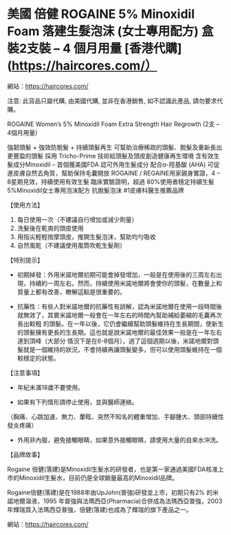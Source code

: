 # 美國 倍健 ROGAINE 5% Minoxidil Foam 落建生髮泡沫 (女士專用配方) 盒裝2支裝 – 4 個月用量 [香港代購](https://haircores.com/）

網站：https://haircores.com/

注意: 此貨品只屬代購, 由美國代購, 並非在香港銷售, 如不認識此產品, 請勿要求代購。

ROGAINE Women’s 5% Minoxidil Foam Extra Strength Hair Regrowth (2支 –  4個月用量)

強韌頭髮 + 強效防脫髮 + 持續頭髮再生
可幫助治療稀疏的頭髮、脫髮及重新長出更豐盈的頭髮
採用 Tricho-Prime 技術給頭髮及頭皮創造健康再生環境
含有效生髮成分Minoxidil – 首個獲美國FDA 認可外用生髮成分
配合α-羥基酸 (AHA) 可促進皮膚自然去角質，幫助保持毛囊開放
ROGAINE / REGAINE用家親身實證，4 – 8星期見效，持續使用有效生髮
臨床實驗證明，超過 80%使用者穩定持續生髮
5%Minoxidil女士專用泡沫配方
抗脫髮泡沫 #1皮膚科醫生推薦品牌

【使用方法】
1. 每日使用一次（不建議自行增加或減少劑量）
2. 洗髮後在乾爽的頭皮使用
3. 用指尖輕輕按摩頭皮，推開生髮泡沫，幫助均勻吸收
4. 自然風乾（不建議使用風筒吹乾生髮劑）

【特別提示】

 

* 初期掉發：外用米諾地爾初期可能會掉發增加，一般是在使用後的三周左右出現，持續約一周左右。然而，持續使用米諾地爾將會使你的頭髮，在數量上和質量上都有改善，瞭解這點是很重要的。

 

* 抗藥性：有些人對米諾地爾的抗藥性有誤解，認為米諾地爾在使用一段時間後就無效了，其實米諾地爾一般會在一年左右的時間內幫助補給萎縮的毛囊再次長出較粗 的頭髮。在一年以後，它仍會繼續幫助頭髮維持在生長期間，使新生的頭髮擁有更長的生長期。這也就是說米諾地爾的最佳效果一般是在一年左右達到頂峰（大部分 情況下是在6-8個月），過了這個週期以後，米諾地爾對頭髮就是一個維持的狀況，不會持續再讓頭髮變多，但可以使用頭髮維持在一個較穩定的狀態。

 

【注意事項】

 

* 年紀未滿18歲不要使用。

* 如果有下列情形請停止使用，並與醫師連絡。

（胸痛、心跳加速、無力、暈眩、突然不知名的體重增加、手腳腫大、頭部持續性發炎疼痛）

* 外用非內服，避免接觸眼睛，如果意外接觸眼睛，請使用大量的自來水沖洗。

 

【品牌故事】

Rogaine 倍健(落建)是Minoxidil生髮水的研發者，也是第一家通過美國FDA核准上市的Minoxidil生髮水，目前仍是全球銷量最高的Minoxidil品牌。

 

Rogaine倍健(落建)是在1988年由UpJohn(普強)研發並上市，初期只有2% 的米諾地爾溶液，1995 年普強與法瑪西亞(Pharmacia)合併成為法瑪西亞普強，2003年輝瑞買入法瑪西亞普強，倍健(落建)也成為了輝瑞的旗下產品之一。

網站：https://haircores.com/
